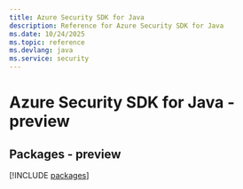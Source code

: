 ```yaml
---
title: Azure Security SDK for Java
description: Reference for Azure Security SDK for Java
ms.date: 10/24/2025
ms.topic: reference
ms.devlang: java
ms.service: security
---
```

# Azure Security SDK for Java - preview
## Packages - preview
[!INCLUDE [packages](security-index.md)]
